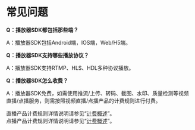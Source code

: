 # 常见问题

**Q：播放器SDK都包括那些端？**

A：播放器SDK包括Android端，IOS端，Web/H5端。


**Q：播放器SDK支持哪些播放协议？**

A：播放器SDK支持RTMP、HLS、HDL多种协议播放。


**Q：播放器SDK怎么收费？**

A：播放器SDK免费，如需使用推流/上传、转码、截图、水印、质量检测等视频直播/点播服务，则需按照视频直播/点播产品的计费规则进行付费。

直播产品计费规则详情说明请参见“[计费概述](https://github.com/jdcloudcom/cn/blob/edit/documentation/Video-Service/Live-Video/Pricing/Billing-Overview.md)”。  
点播产品计费规则详情说明请参见“[计费概述](https://github.com/jdcloudcom/cn/blob/edit/documentation/Video-Service/Video-on-Demand/Pricing/Billing-Overview.md)”。


